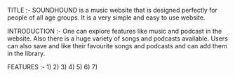 TITLE :-
SOUNDHOUND is a music website that is designed perfectly for people of all age groups. It is a very simple and easy to use website. 

INTRODUCTION :-
One can explore features like music and podcast in the website. Also there is a huge variety of songs and podcasts available. Users can also save and like their favourite songs and podcasts and can add them in the library.

FEATURES :-
1)
2)
3)
4)
5)
6)
7)
